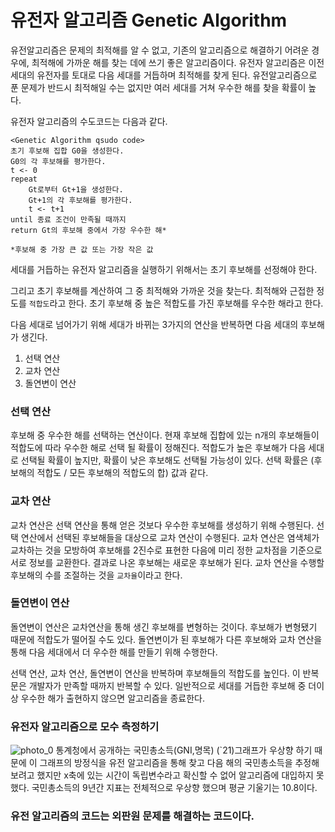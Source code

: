 # 유전자 알고리즘 Genetic Algorithm

유전알고리즘은 문제의 최적해를 알 수 없고, 기존의 알고리즘으로 해결하기 어려운 경우에, 최적해에 가까운 해를 찾는 데에 쓰기 좋은 알고리즘이다. 유전자 알고리즘은 이전 세대의 유전자를 토대로 다음 세대를 거듭하며 최적해를 찾게 된다. 유전알고리즘으로 푼 문제가 반드시 최적해일 수는 없지만 여러 세대를 거쳐 우수한 해를 찾을 확률이 높다. 

유전자 알고리즘의 수도코드는 다음과 같다.

```pseudocode
<Genetic Algorithm qsudo code>
초기 후보해 집합 G0을 생성한다.
G0의 각 후보해를 평가한다.
t <- 0
repeat
	Gt로부터 Gt+1을 생성한다.
	Gt+1의 각 후보해를 평가한다.
	t <- t+1
until 종료 조건이 만족될 때까지
return Gt의 후보해 중에서 가장 우수한 해*

*후보해 중 가장 큰 값 또는 가장 작은 값
```

세대를 거듭하는 유전자 알고리즘을 실행하기 위해서는 초기 후보해를 선정해야 한다.

그리고 초기 후보해를 계산하여 그 중 최적해와 가까운 것을 찾는다. 최적해와 근접한 정도를 `적합도`라고 한다. 초기 후보해 중 높은 적합도를 가진 후보해를 우수한 해라고 한다.

다음 세대로 넘어가기 위해 세대가 바뀌는 3가지의 연산을 반복하면 다음 세대의 후보해가 생긴다.

1. 선택 연산
2. 교차 연산
3. 돌연변이 연산

### 선택 연산

후보해 중 우수한 해를 선택하는 연산이다. 현재 후보해 집합에 있는 n개의 후보해들이 적합도에 따라 우수한 해로 선택 될 확률이 정해진다. 적합도가 높은 후보해가 다음 세대로 선택될 확률이 높지만, 확률이 낮은 후보해도 선택될 가능성이 있다. 선택 확률은 (후보해의 적합도 / 모든 후보해의 적합도의 합) 값과 같다.

### 교차 연산

교차 연산은 선택 연산을 통해 얻은 것보다 우수한 후보해를 생성하기 위해 수행된다. 선택 연산에서 선택된 후보해들을 대상으로 교차 연산이 수행된다. 교차 연산은 염색체가 교차하는 것을 모방하여 후보해를 2진수로 표현한 다음에 미리 정한 교차점을 기준으로 서로 정보를 교환한다. 결과로 나온 후보해는 새로운 후보해가 된다. 교차 연산을 수행할 후보해의 수를 조절하는 것을 `교차율`이라고 한다. 

### 돌연변이 연산

돌연변이 연산은 교차연산을 통해 생긴 후보해를 변형하는 것이다. 후보해가 변형됐기 때문에 적합도가 떨어질 수도 있다. 돌연변이가 된 후보해가 다른 후보해와 교차 연산을 통해 다음 세대에서 더 우수한 해를 만들기 위해 수행한다. 

선택 연산, 교차 연산, 돌연변이 연산을 반복하며 후보해들의 적합도를 높인다. 이 반복문은 개발자가 만족할 때까지 반복할 수 있다. 일반적으로 세대를 거듭한 후보해 중 더이상 우수한 해가 출현하지 않으면 알고리즘을 종료한다.

### 유전자 알고리즘으로 모수 측정하기
![photo_0](https://user-images.githubusercontent.com/80513292/174317369-fb6ea74a-3b70-4235-8a5a-a5322c0a4c48.jpg)
통계청에서 공개하는 국민총소득(GNI,명목) (`21)그래프가 우상향 하기 때문에 이 그래프의 방정식을 유전 알고리즘을 통해 찾고 다음 해의 국민총소득을 추정해보려고 했지만 x축에 있는 시간이 독립변수라고 확신할 수 없어 알고리즘에 대입하지 못했다. 국민총소득의 9년간 지표는 전체적으로 우상향 했으며 평균 기울기는 10.8이다.

### 유전 알고리즘의 코드는 외판원 문제를 해결하는 코드이다.



